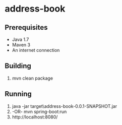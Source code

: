 # address-book

## Prerequisites
- Java 1.7
- Maven 3
- An internet connection

## Building
1. mvn clean package

## Running
1. java -jar target\address-book-0.0.1-SNAPSHOT.jar
  2. -OR-  mvn spring-boot:run
2. http://localhost:8080/
